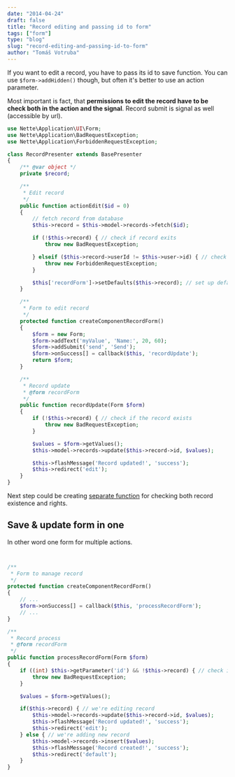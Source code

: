 ```yaml
---
date: "2014-04-24"
draft: false
title: "Record editing and passing id to form"
tags: ["form"]
type: "blog"
slug: "record-editing-and-passing-id-to-form"
author: "Tomáš Votruba"
---
```


If you want to edit a record, you have to pass its id to save function. You can use `$form->addHidden()` though, but often it's better to use an action parameter.

Most important is fact, that **permissions to edit the record have to be check both in the action and the signal**. Record submit is signal as well (accessible by url).


```php
use Nette\Application\UI\Form;
use Nette\Application\BadRequestException;
use Nette\Application\ForbiddenRequestException;

class RecordPresenter extends BasePresenter
{
	/** @var object */
	private $record;

	/**
	 * Edit record
	 */
	public function actionEdit($id = 0)
	{
		// fetch record from database
		$this->record = $this->model->records->fetch($id);

		if (!$this->record) { // check if record exits
			throw new BadRequestException;

		} elseif ($this->record->userId != $this->user->id) { // check permissions to edit
			throw new ForbiddenRequestException;
		}

		$this['recordForm']->setDefaults($this->record); // set up default values
	}

	/**
	 * Form to edit record
	 */
	protected function createComponentRecordForm()
	{
		$form = new Form;
		$form->addText('myValue', 'Name:', 20, 60);
		$form->addSubmit('send', 'Send');
		$form->onSuccess[] = callback($this, 'recordUpdate');
		return $form;
	}

	/**
	 * Record update
	 * @form recordForm
	 */
	public function recordUpdate(Form $form)
	{
		if (!$this->record) { // check if the record exists
			throw new BadRequestException;
		}

		$values = $form->getValues();
		$this->model->records->update($this->record->id, $values);

		$this->flashMessage('Record updated!', 'success');
		$this->redirect('edit');
	}
}
```


Next step could be creating [separate function](  cs:vychozi-data-pro-editacni-formular) for checking both record existence and rights.


## Save & update form in one

In other word one form for multiple actions.

```php


/**
 * Form to manage record
 */
protected function createComponentRecordForm()
{
	// ...
	$form->onSuccess[] = callback($this, 'processRecordForm');
	// ...
}

/**
 * Record process
 * @form recordForm
 */
public function processRecordForm(Form $form)
{
	if ((int) $this->getParameter('id') && !$this->record) { // check if the record exists only while being edited
		throw new BadRequestException;
	}

	$values = $form->getValues();

	if($this->record) { // we're editing record
		$this->model->records->update($this->record->id, $values);
		$this->flashMessage('Record updated!', 'success');
		$this->redirect('edit');
	} else { // we're adding new record
		$this->model->records->insert($values);
		$this->flashMessage('Record created!', 'success');
		$this->redirect('default');
	}
}
```
